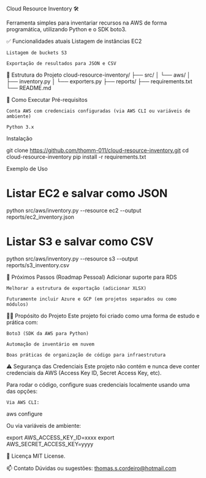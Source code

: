 Cloud Resource Inventory 🛠️

Ferramenta simples para inventariar recursos na AWS de forma programática, utilizando Python e o SDK boto3.

✅ Funcionalidades atuais
    Listagem de instâncias EC2

    Listagem de buckets S3

    Exportação de resultados para JSON e CSV

📂 Estrutura do Projeto
cloud-resource-inventory/
├── src/
│   └── aws/
│       ├── inventory.py
│       └── exporters.py
├── reports/
├── requirements.txt
└── README.md

🚀 Como Executar
Pré-requisitos

    Conta AWS com credenciais configuradas (via AWS CLI ou variáveis de ambiente)

    Python 3.x

Instalação

git clone https://github.com/thomm-011/cloud-resource-inventory.git
cd cloud-resource-inventory
pip install -r requirements.txt

Exemplo de Uso

# Listar EC2 e salvar como JSON
python src/aws/inventory.py --resource ec2 --output reports/ec2_inventory.json

# Listar S3 e salvar como CSV
python src/aws/inventory.py --resource s3 --output reports/s3_inventory.csv

📝 Próximos Passos (Roadmap Pessoal)
    Adicionar suporte para RDS

    Melhorar a estrutura de exportação (adicionar XLSX)

    Futuramente incluir Azure e GCP (em projetos separados ou como módulos)

👨‍💻 Propósito do Projeto
Este projeto foi criado como uma forma de estudo e prática com:

    Boto3 (SDK da AWS para Python)

    Automação de inventário em nuvem

    Boas práticas de organização de código para infraestrutura

⚠️ Segurança das Credenciais
Este projeto não contém e nunca deve conter credenciais da AWS (Access Key ID, Secret Access Key, etc).

Para rodar o código, configure suas credenciais localmente usando uma das opções:

    Via AWS CLI:

aws configure

Ou via variáveis de ambiente:

export AWS_ACCESS_KEY_ID=xxxx
export AWS_SECRET_ACCESS_KEY=yyyy

📃 Licença
MIT License.

📫 Contato
Dúvidas ou sugestões: thomas.s.cordeiro@hotmail.com